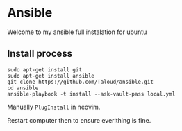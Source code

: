 # Ansible
Welcome to my ansible full instalation for ubuntu

## Install process
```
sudo apt-get install git
sudo apt-get install ansible
git clone https://github.com/Taloud/ansible.git
cd ansible
ansible-playbook -t install --ask-vault-pass local.yml
```

Manually `PlugInstall` in neovim.

Restart computer then to ensure everithing is fine.
